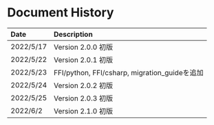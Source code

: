 # Document History

| Date       | Description                                   |
| :----      | :-------------------------------------        |
| 2022/5/17  | Version 2.0.0 初版                            |
| 2022/5/22  | Version 2.0.1 初版                            |
| 2022/5/23  | FFI/python, FFI/csharp, migration_guideを追加 |
| 2022/5/24  | Version 2.0.2 初版                            |
| 2022/5/25  | Version 2.0.3 初版                            |
| 2022/6/2   | Version 2.1.0 初版                            |
